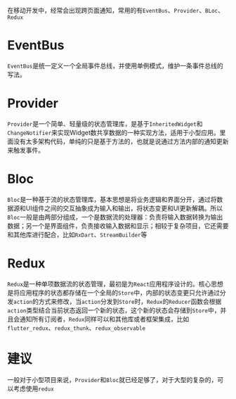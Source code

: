 在移动开发中，经常会出现跨页面通知，常用的有`EventBus`、`Provider`、`BLoc`、`Redux`

# EventBus

`EventBus`是统一定义一个全局事件总线，并使用单例模式，维护一条事件总线的写法。



# Provider

`Provider`是一个简单、轻量级的状态管理库，是基于`InheritedWidget`和`ChangeNotifier`来实现Widget数共享数据的一种实现方法，适用于小型应用。里面没有太多架构代码，单纯的只是基于方法的，也就是说通过方法内部的通知更新来触发事件。



# Bloc

`Bloc`是一种基于流的状态管理库，基本思想是将业务逻辑和界面分开，通过将数据源和UI组件之间的交互抽象成为输入和输出，将状态变更和UI更新解耦。所以`Bloc`一般是由两部分组成，一个是数据流的处理器：负责将输入数据转换为输出数据；另一个是界面组件，负责接收输入数据和显示；相较于复杂项目，它还需要和其他库进行配合，比如`RxDart`、`StreamBuilder`等



# Redux

`Redux`是一种单项数据流的状态管理，最初是为`React`应用程序设计的。核心思想是将应用程序的状态都存储在一个全局的`Store`中，内部的状态变更只允许通过分发`action`的方式来修改，当`action`分发到`Store`时，`Redux`的`Reducer`函数会根据`action`类型结合当前状态返回一个新的状态，这个新的状态会存储到`Store`中，并且会通知所有订阅者，`Redux`同样可以和其他库或者框架集成，比如`flutter_redux`、`redux_thunk`、`redux_observable`





# 建议

一般对于小型项目来说，`Provider`和`Bloc`就已经足够了，对于大型的复杂的，可以考虑使用`redux`